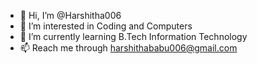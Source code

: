 - 👋 Hi, I’m @Harshitha006
- 👀 I’m interested in Coding and Computers
- 🌱 I’m currently learning B.Tech Information Technology
- 📫 Reach me through harshithababu006@gmail.com
<!---
Harshitha006/Harshitha006 is a ✨ special ✨ repository because its `README.md` (this file) appears on your GitHub profile.
You can click the Preview link to take a look at your changes.
--->
